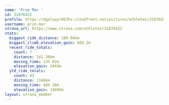 ```yaml
---
name: 'Prze Mar '
id: 31876422
profile: https://dgalywyr863hv.cloudfront.net/pictures/athletes/31876422/22548952/4/large.jpg
username: prze-mar
strava_url: https://www.strava.com/athletes/31876422
stats:
  biggest_ride_distance: 180.04km
  biggest_climb_elevation_gain: 969.2m
  recent_ride_totals:
    count: 7
    distance: 241.38km
    moving_time: 13h 02m
    elevation_gain: 2443m
  ytd_ride_totals:
    count: 43
    distance: 1146km
    moving_time: 44h 16m
    elevation_gain: 14605m
layout: strava_member
--- 
```

